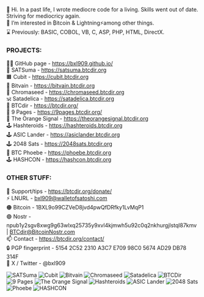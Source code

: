 👋 Hi. In a past life, I wrote mediocre code for a living. Skills went out of date. Striving for mediocricy again.  
👀 I’m interested in ₿itcoin & Lightning⚡among other things.  
⌛ Previously: BASIC, COBOL, VB, C, ASP, PHP, HTML, DirectX.  
### PROJECTS:  
🧑‍💻 GitHub page - https://bxl909.github.io/  
🍊 SATSuma - https://satsuma.btcdir.org  
🟧 Cubit - https://cubit.btcdir.org  
🦚 Bitvain - https://bitvain.btcdir.org  
🎨 Chromaseed - https://chromaseed.btcdir.org  
🕉️ Satadelica - https://satadelica.btcdir.org  
📂 BTCdir - https://btcdir.org/  
📃 9 Pages - https://9pages.btcdir.org/  
📰 The Orange Signal - https://theorangesignal.btcdir.org  
🕹️ Hashteroids - https://hashteroids.btcdir.org  
🕹️ ASIC Lander - https://asiclander.btcdir.org  
🕹️ 2048 Sats - https://2048sats.btcdir.org  
🐝 BTC Phoebe - https://phoebe.btcdir.org  
🕹️ HASHCON - https://hashcon.btcdir.org
 
### OTHER STUFF:  
🧡 Support/tips - https://btcdir.org/donate/  
⚡ LNURL - bxl909@walletofsatoshi.com  
🟠 Bitcoin - 1BXL9o99CZVeD8jvd4pwQfDRfky1LvMqP1  
🟣 Nostr - npub1y2sgv8xwg9g63wlxq25735y9xvl4kjmwh5u92c0q2nkhurgjlstql87kmv | BTCdir@BitcoinNostr.com  
📫 Contact - https://btcdir.org/contact/  
🔒 PGP fingerprint - 5154 2C52 2310 A3C7 E709 98C0 5674 AD29 DB78 314F  
🐥 X / Twitter - @bxl909  

![SATSuma](https://btcdir.org/github_buttons/SatsumaButton.png) ![Cubit](https://btcdir.org/github_buttons/CubitButton.png) ![Bitvain](https://btcdir.org/github_buttons/BitvainButtonBlack.png) ![Chromaseed](https://btcdir.org/github_buttons/chromassedButton.png) ![Satadelica](https://btcdir.org/github_buttons/satadelicaButton.png) ![BTCDir](https://btcdir.org/github_buttons/BTCdirButton.png) ![9 Pages](https://btcdir.org/github_buttons/9PagesButton.png) ![The Orange Signal](https://btcdir.org/github_buttons/OrangeSignalButton.png) ![Hashteroids](https://btcdir.org/github_buttons/HashteroidsButton.png) ![ASIC Lander](https://btcdir.org/github_buttons/ASICLanderButton.png) ![2048 Sats](https://btcdir.org/github_buttons/2048SatsButton.png) ![Phoebe](https://btcdir.org/github_buttons/BTCPhoebeButton.png) ![HASHCON](https://btcdir.org/github_buttons/HASHCONButton.png)



<!---
BXL909/BXL909 is a ✨ special ✨ repository because its `README.md` (this file) appears on your GitHub profile.
You can click the Preview link to take a look at your changes.
--->
